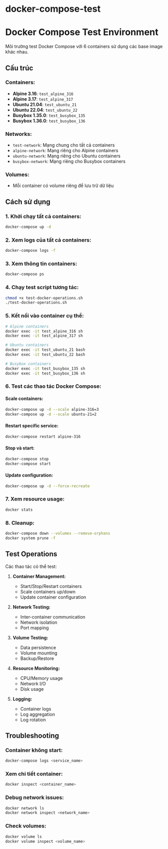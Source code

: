 # docker-compose-test

# Docker Compose Test Environment

Môi trường test Docker Compose với 6 containers sử dụng các base image khác nhau.

## Cấu trúc

### Containers:
- **Alpine 3.16**: `test_alpine_316`
- **Alpine 3.17**: `test_alpine_317`
- **Ubuntu 21.04**: `test_ubuntu_21`
- **Ubuntu 22.04**: `test_ubuntu_22`
- **Busybox 1.35.0**: `test_busybox_135`
- **Busybox 1.36.0**: `test_busybox_136`

### Networks:
- `test-network`: Mạng chung cho tất cả containers
- `alpine-network`: Mạng riêng cho Alpine containers
- `ubuntu-network`: Mạng riêng cho Ubuntu containers
- `busybox-network`: Mạng riêng cho Busybox containers

### Volumes:
- Mỗi container có volume riêng để lưu trữ dữ liệu

## Cách sử dụng

### 1. Khởi chạy tất cả containers:
```bash
docker-compose up -d
```

### 2. Xem logs của tất cả containers:
```bash
docker-compose logs -f
```

### 3. Xem thông tin containers:
```bash
docker-compose ps
```

### 4. Chạy test script tương tác:
```bash
chmod +x test-docker-operations.sh
./test-docker-operations.sh
```

### 5. Kết nối vào container cụ thể:
```bash
# Alpine containers
docker exec -it test_alpine_316 sh
docker exec -it test_alpine_317 sh

# Ubuntu containers  
docker exec -it test_ubuntu_21 bash
docker exec -it test_ubuntu_22 bash

# Busybox containers
docker exec -it test_busybox_135 sh
docker exec -it test_busybox_136 sh
```

### 6. Test các thao tác Docker Compose:

#### Scale containers:
```bash
docker-compose up -d --scale alpine-316=3
docker-compose up -d --scale ubuntu-21=2
```

#### Restart specific service:
```bash
docker-compose restart alpine-316
```

#### Stop và start:
```bash
docker-compose stop
docker-compose start
```

#### Update configuration:
```bash
docker-compose up -d --force-recreate
```

### 7. Xem resource usage:
```bash
docker stats
```

### 8. Cleanup:
```bash
docker-compose down --volumes --remove-orphans
docker system prune -f
```

## Test Operations

Các thao tác có thể test:

1. **Container Management:**
   - Start/Stop/Restart containers
   - Scale containers up/down
   - Update container configuration

2. **Network Testing:**
   - Inter-container communication
   - Network isolation
   - Port mapping

3. **Volume Testing:**
   - Data persistence
   - Volume mounting
   - Backup/Restore

4. **Resource Monitoring:**
   - CPU/Memory usage
   - Network I/O
   - Disk usage

5. **Logging:**
   - Container logs
   - Log aggregation
   - Log rotation

## Troubleshooting

### Container không start:
```bash
docker-compose logs <service_name>
```

### Xem chi tiết container:
```bash
docker inspect <container_name>
```

### Debug network issues:
```bash
docker network ls
docker network inspect <network_name>
```

### Check volumes:
```bash
docker volume ls
docker volume inspect <volume_name>
```
